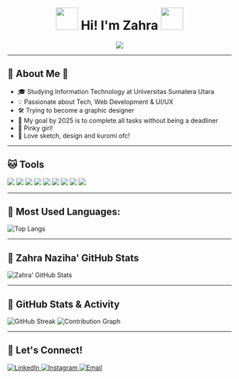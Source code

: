 <h1 align="center">
  <img src="https://media.tenor.com/VS-J-i-CVwAAAAAi/sanrio-kuromi.gif" width="50"> Hi! I'm Zahra <img src="https://media.tenor.com/VS-J-i-CVwAAAAAi/sanrio-kuromi.gif" width="50">
</h1>

<p align="center">
  <img src="https://readme-typing-svg.herokuapp.com?color=%23FF69B4&center=true&vCenter=true&lines=Welcome+to+my+GitHub!+🌸;Full-Stack+Developer+💻;Open+Source+Contributor+🌍">
</p>

---

## 🌷 About Me 🌷  
- 🎓 Studying Information Technology at Universitas Sumatera Utara  
- 💡 Passionate about Tech, Web Development & UI/UX  
- 🛠  Trying to become a graphic designer
- 🎯 My goal by 2025 is to complete all tasks without being a deadliner
- 🌸 Pinky girl!  
- 🎨 Love sketch, design and kuromi ofc!

---

## 🐱 **Tools**  

<p align="left">
  <img src="https://img.shields.io/badge/HTML5-FFB6C1?style=for-the-badge&logo=html5&logoColor=white" />
  <img src="https://img.shields.io/badge/CSS3-FF69B4?style=for-the-badge&logo=css3&logoColor=white" />
  <img src="https://img.shields.io/badge/JavaScript-FFC0CB?style=for-the-badge&logo=javascript&logoColor=black" />
  <img src="https://img.shields.io/badge/React-FF69B4?style=for-the-badge&logo=react&logoColor=white" />
  <img src="https://img.shields.io/badge/Python-FFB6C1?style=for-the-badge&logo=python&logoColor=white" />
  <img src="https://img.shields.io/badge/Git-FF69B4?style=for-the-badge&logo=git&logoColor=white" />
  <img src="https://img.shields.io/badge/GitHub-FFC0CB?style=for-the-badge&logo=github&logoColor=white" />
  <img src="https://img.shields.io/badge/VS%20Code-FFB6C1?style=for-the-badge&logo=visualstudiocode&logoColor=white" />
  <img src="https://img.shields.io/badge/Figma-FF69B4?style=for-the-badge&logo=figma&logoColor=white" />
</p>

---

## 🌸 **Most Used Languages:**

![Top Langs](https://github-readme-stats.vercel.app/api/top-langs/?username=zahranaziha&layout=compact&theme=tokyonight&title_color=FF69B4&text_color=FFC0CB&bg_color=000000)

---

## 🧸 **Zahra Naziha' GitHub Stats**

![Zahra' GitHub Stats](https://github-readme-stats.vercel.app/api?username=zahranaziha&show_icons=true&theme=tokyonight&title_color=FF69B4&icon_color=FFC0CB&text_color=FFC0CB&bg_color=000000)

---

## 🪷 **GitHub Stats & Activity**

<img src="https://github-readme-streak-stats.herokuapp.com/?user=zahranaziha&theme=tokyonight&ring=FF69B4&fire=FFC0CB&sideNums=FFC0CB&currStreakLabel=FF69B4&background=000000" alt="GitHub Streak" />
<img src="https://github-readme-activity-graph.vercel.app/graph?username=zahranaziha&theme=react&color=FF69B4&point=FFC0CB&line=FF69B4&bg_color=000000" alt="Contribution Graph" />

---

## 💌 **Let's Connect!** 

<a href="https://www.linkedin.com/in/zahranaziha" target="_blank">
  <img alt="LinkedIn" src="https://img.shields.io/badge/LinkedIn-FF69B4?style=for-the-badge&logo=linkedin&logoColor=white" />
</a>  
<a href="https://www.instagram.com/zahranaziha" target="_blank">
  <img alt="Instagram" src="https://img.shields.io/badge/Instagram-FFB6C1?style=for-the-badge&logo=instagram&logoColor=white" />
</a>  
<a href="mailto:nazihazahra370@gmail.com">
  <img alt="Email" src="https://img.shields.io/badge/Email-FFC0CB?style=for-the-badge&logo=gmail&logoColor=white" />
</a>  
